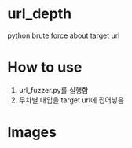 # url_depth
python brute force about target url

# How to use
1. url_fuzzer.py를 실행함
2. 무차별 대입을 target url에 집어넣음

# Images
